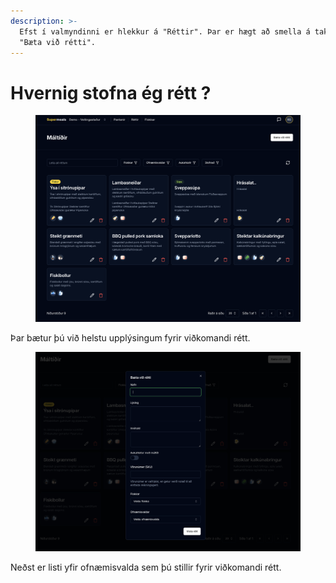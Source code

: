 ```yaml
---
description: >-
  Efst í valmyndinni er hlekkur á "Réttir". Þar er hægt að smella á takkann
  "Bæta við rétti".
---
```


# Hvernig stofna ég rétt ?

<figure><img src="../.gitbook/assets/Screenshot 2025-07-11 at 10.59.48.png" alt=""><figcaption></figcaption></figure>

Þar bætur þú við helstu upplýsingum fyrir viðkomandi rétt.&#x20;

<figure><img src="../.gitbook/assets/Screenshot 2025-07-11 at 11.04.21.png" alt=""><figcaption></figcaption></figure>

Neðst er listi yfir ofnæmisvalda sem þú stillir fyrir viðkomandi rétt.&#x20;

